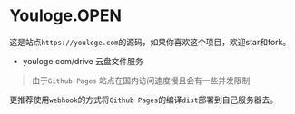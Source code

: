# Youloge.OPEN

这是站点`https://youloge.com`的源码，如果你喜欢这个项目，欢迎star和fork。

- youloge.com/drive 云盘文件服务

> 由于`Github Pages` 站点在国内访问速度慢且会有一些并发限制

更推荐使用`webhook`的方式将`Github Pages`的编译`dist`部署到自己服务器去。


